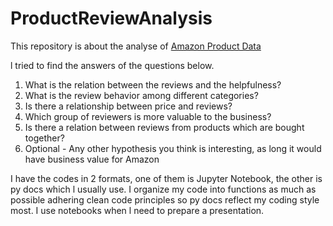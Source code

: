 # ProductReviewAnalysis

This repository is about the analyse of  [Amazon Product Data](http://jmcauley.ucsd.edu/data/amazon/links.html)

l tried to find the answers of the questions below.

1) What is the relation between the reviews and the helpfulness?
2) What is the review behavior among different categories?
3) Is there a relationship between price and reviews?
4) Which group of reviewers is more valuable to the business?
5) Is there a relation between reviews from products which are bought together?
6) Optional - Any other hypothesis you think is interesting, as long it would have business value for Amazon

I have the codes in 2 formats, one of them is Jupyter Notebook, the other is py docs which l usually use. I organize my code into functions as much as possible adhering clean code principles so py docs reflect my coding style most. I use notebooks when l need to prepare a presentation.  
